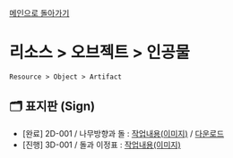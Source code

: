 [메인으로 돌아가기](/README.md)

# 리소스 > 오브젝트 > 인공물 
```
Resource > Object > Artifact
```

## :card_index_dividers: 표지판 (Sign)
- [완료] 2D-001 / 나무방향과 돌 : [작업내용(이미지)](/Resource-Object-Artifact/2D-Sign-001.md) / [다운로드](https://gofile.me/6XDCl/qqF64Hpz1)
- [진행] 3D-001 / 돌과 이정표 : [작업내용(이미지)](/Resource-Object-Artifact/3D-Sign-001.md)

